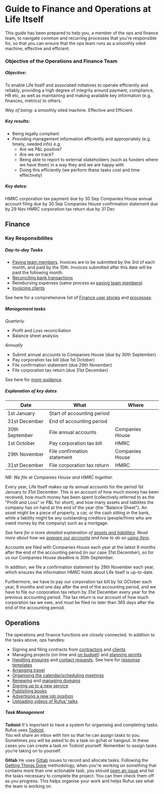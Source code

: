 # Guide to Finance and Operations at Life Itself 

This guide has been prepared to help you, a member of the ops and finance team, to navigate common and recurring processes that you're responsible for, so that you can ensure that the ops team runs as a smoothly oiled machine, effective and efficient. 

### Objective of the Operations and Finance Team

##### _Objective_:  
To enable Life Itself and associated initiatives to operate efficiently and reliably, providing a high degree of integrity around payment, compliance, HR etc, as well as maintaining and making available key information (e.g. finances, metrics) to others. 

_Way of being_: a smoothly oiled machine. Effective and Efficient.

##### Key results:
- Being legally compliant
- Providing management information efficiently and appropriately (e.g. timely, needed info)  e.g.
  - Are we P&L positive?
  - Are we on track?
  - Being able to report to external stakeholders (such as funders where we have them) in a way they and we are happy with 
  - Doing this efficiently (we perform these tasks cost and time effectively)

##### Key dates:

HMRC corporation tax payment due by 30 Sep
Companies House annual account filing due by 30 Sep
Companies House confirmation statement due by 29 Nov
HMRC corporation tax return due by 31 Dec

## Finance

### Key Responsibilites

##### Day-to-day Tasks

- [Paying team members](https://docs.google.com/document/d/1rSLj081NKkWPkR0Ys3ZVTy0tkFEr3pcJ-W86ajhchbg/edit#heading=h.jaqflu4acb0f). Invoices are to be submitted by the 3rd of each month, and paid by the 10th. Invoices submitted after this date will be paid the following month. 
- [Reconciling bank transactions](https://docs.google.com/document/d/1rSLj081NKkWPkR0Ys3ZVTy0tkFEr3pcJ-W86ajhchbg/edit#heading=h.xysvmmka5ue8)
- Reimbursing expenses (same process as [paying team members](https://docs.google.com/document/d/1rSLj081NKkWPkR0Ys3ZVTy0tkFEr3pcJ-W86ajhchbg/edit#heading=h.jaqflu4acb0f))
- [Invoicing clients](https://docs.google.com/document/d/1rSLj081NKkWPkR0Ys3ZVTy0tkFEr3pcJ-W86ajhchbg/edit#heading=h.loco5t6u22n)

See here for a comprehensive list of [Finance user stories](https://docs.google.com/spreadsheets/d/1CRZw0d_3wI_JtkkCApEY0vT0lenDJ10B-Cz6JNJBTLs/edit#gid=0) and [processes](https://docs.google.com/document/d/1rSLj081NKkWPkR0Ys3ZVTy0tkFEr3pcJ-W86ajhchbg/edit#heading=h.vorv3tq5tjyr). 

##### Management tasks

_Quarterly_

- Profit and Loss reconciliation
- Balance sheet analysis 

_Annually_

- Submit annual accounts to Companies House (due by 30th September)
- Pay corporation tax bill (due 1st October)
- File confirmation statement (due 29th November)
- File corporation tax return (due 31st December)

See here for [more guidance](https://docs.google.com/document/d/1rSLj081NKkWPkR0Ys3ZVTy0tkFEr3pcJ-W86ajhchbg/edit#heading=h.tuvfjygjwx0u).

##### Explanation of key dates

| Date | What | Where |
| -------- | -------- | -------- |
| 1st January | Start of accounting period
| 31st December| End of accounting period
| 30th September | File annual accounts | Companies House
1st October   | Pay corporation tax bill| HMRC
| 29th November | File confirmation statement | Companies House
| 31st December | File corporation tax return | HMRC

_NB: We file at Companies House and HMRC together._ 

Every year, Life Itself makes up its annual accounts for the period 1st January to 31st December. This is an account of how much money has been received, how much money has been spent (collectively referred to as the "Profit and Loss" or P&L for short), and how many assets and liabilites the company has on hand at the end of the year (the "Balance Sheet"). An asset might be a piece of property, a car, or the cash sitting in the bank, while a liability might be any outstanding creditors (people/firms who are owed money by the company) such as a mortgage.  
               
_See here for a more detailed explanation of [assets and liabilities](https://digit.business/financial-literacy/what-is-an-asset-what-is-a-liability). Read more about how we [prepare our accounts](https://docs.google.com/document/d/1rSLj081NKkWPkR0Ys3ZVTy0tkFEr3pcJ-W86ajhchbg/edit#heading=h.wb79i011u16d) and how to do so [using Xero](https://docs.google.com/document/d/1rSLj081NKkWPkR0Ys3ZVTy0tkFEr3pcJ-W86ajhchbg/edit#heading=h.q9ko728rlch4)._

Accounts are filed with Companies House each year at the latest 9 months after the end of the accounting period (in our case 31st December), so for us our Companies House deadline is 30th September. 

In addition, we file a confirmation statement by 29th November each year, which ensures the information HMRC holds about Life Itself is up-to-date. 

Furthermore, we have to pay our corporation tax bill by 1st OCtober each year, 9 months and one day after the end of the accounting period, and we have to file our corporation tax return by 31st December every year for the previous accounting period.  The tax return is our account of how much corporation tax we owe, and must be filed no later than 365 days after the end of the accounting period. 

## Operations

The operations and finance functions are closely connected. In addition to the tasks above, ops handles:
- Signing and filing contracts from [contractors](https://docs.google.com/document/d/1rSLj081NKkWPkR0Ys3ZVTy0tkFEr3pcJ-W86ajhchbg/edit#heading=h.6u8mx8e95k1s) and [clients](https://docs.google.com/document/d/1rSLj081NKkWPkR0Ys3ZVTy0tkFEr3pcJ-W86ajhchbg/edit#heading=h.4gylhjtzszfw)
- Managing projects (on time and [on budget](https://docs.google.com/document/d/1rSLj081NKkWPkR0Ys3ZVTy0tkFEr3pcJ-W86ajhchbg/edit#heading=h.eizj3jbuimiy)) and [planning sprints](https://docs.google.com/document/d/1RDVx_TbkIhBP6G1ZSkeU3r1ZQHbGJMg27xxl7pzpGQY/edit#heading=h.27nqov9f5wht)
- [Handling enquires](https://docs.google.com/document/d/1cG9975Kz9YM2S5wqNIRY14SxcQMKb9TedriTgAtjCTU/edit#heading=h.com7dqud936n) and [contact requests](https://docs.google.com/document/d/1cG9975Kz9YM2S5wqNIRY14SxcQMKb9TedriTgAtjCTU/edit#heading=h.34tvi8257lpe). See here for [response templates](https://docs.google.com/document/d/1wP6tczhk6Noiu9Nnwex1a40TJOdNBEbPqIVz8aZDCgQ/edit#heading=h.8p6c55hdzpz6)
- [Arranging travel](https://docs.google.com/document/d/1cG9975Kz9YM2S5wqNIRY14SxcQMKb9TedriTgAtjCTU/edit#heading=h.sjufwgyjvkrh)
- [Organising the calendar/scheduling meetings](https://docs.google.com/document/d/1cG9975Kz9YM2S5wqNIRY14SxcQMKb9TedriTgAtjCTU/edit#heading=h.etim78zhi5vg)
- [Renewing](https://docs.google.com/document/d/1cG9975Kz9YM2S5wqNIRY14SxcQMKb9TedriTgAtjCTU/edit#heading=h.1tw3a7bhr62p) and [managing domains](https://docs.google.com/document/d/1cG9975Kz9YM2S5wqNIRY14SxcQMKb9TedriTgAtjCTU/edit#heading=h.xcg5pz2dlkpm)
- [Signing up to a new service](https://docs.google.com/document/d/1cG9975Kz9YM2S5wqNIRY14SxcQMKb9TedriTgAtjCTU/edit#heading=h.lrxorxn5vorw)
- [Publishing books](https://docs.google.com/document/d/1cG9975Kz9YM2S5wqNIRY14SxcQMKb9TedriTgAtjCTU/edit#heading=h.hu8wuu1jnjn7)
- [Advertising a new job position](https://docs.google.com/document/d/1cG9975Kz9YM2S5wqNIRY14SxcQMKb9TedriTgAtjCTU/edit#heading=h.1254zj6uhou)
- [Uploading videos of Rufus' talks](https://docs.google.com/document/d/1cG9975Kz9YM2S5wqNIRY14SxcQMKb9TedriTgAtjCTU/edit#heading=h.jicujnv5a10w)


##### Task Management

**Todoist**
It's important to have a system for organising and completing tasks. Rufus uses [Todoist](https://todoist.com/).  
You will share an inbox with him so that he can assign tasks to you. Sometimes you will be asked to do a task on gchat or hangout. In these cases you can create a task on Todoist yourself. Remember to assign tasks you’re taking on to yourself. 

**Gitlab**
He uses [Gitlab](http://gitlab.com/) issues to record and allocate tasks. Following the [Getting Things Done](https://rufuspollock.com/2019/05/27/getting-things-done/) methodology, when you're working on something that contains more than one actionable task, you should [open an issue](https://playbook.datopian.com/issues-tasks/) and list the tasks necessary to complete the project. You can then check them off as you progress. This helps organise your work and helps Rufus see what the team is working on.  










